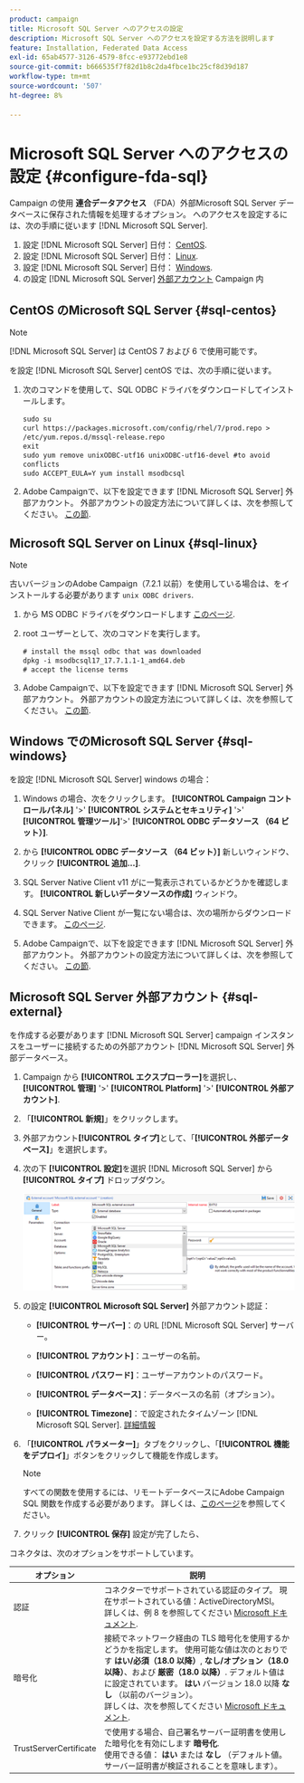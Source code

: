 ```yaml
---
product: campaign
title: Microsoft SQL Server へのアクセスの設定
description: Microsoft SQL Server へのアクセスを設定する方法を説明します
feature: Installation, Federated Data Access
exl-id: 65ab4577-3126-4579-8fcc-e93772ebd1e8
source-git-commit: b666535f7f82d1b8c2da4fbce1bc25cf8d39d187
workflow-type: tm+mt
source-wordcount: '507'
ht-degree: 8%

---
```


# Microsoft SQL Server へのアクセスの設定 {#configure-fda-sql}



Campaign の使用 **連合データアクセス** （FDA）外部Microsoft SQL Server データベースに保存された情報を処理するオプション。 へのアクセスを設定するには、次の手順に従います [!DNL Microsoft SQL Server].

1. 設定 [!DNL Microsoft SQL Server] 日付： [CentOS](#sql-centos).
1. 設定 [!DNL Microsoft SQL Server] 日付： [Linux](#sql-linux).
1. 設定 [!DNL Microsoft SQL Server] 日付： [Windows](#sql-windows).
1. の設定 [!DNL Microsoft SQL Server] [外部アカウント](#sql-external) Campaign 内

## CentOS のMicrosoft SQL Server {#sql-centos}

>[!NOTE]
>
> [!DNL Microsoft SQL Server] は CentOS 7 および 6 で使用可能です。

を設定 [!DNL Microsoft SQL Server] centOS では、次の手順に従います。

1. 次のコマンドを使用して、SQL ODBC ドライバをダウンロードしてインストールします。

   ```
   sudo su
   curl https://packages.microsoft.com/config/rhel/7/prod.repo > /etc/yum.repos.d/mssql-release.repo
   exit
   sudo yum remove unixODBC-utf16 unixODBC-utf16-devel #to avoid conflicts
   sudo ACCEPT_EULA=Y yum install msodbcsql
   ```

1. Adobe Campaignで、以下を設定できます [!DNL Microsoft SQL Server] 外部アカウント。 外部アカウントの設定方法について詳しくは、次を参照してください。 [この節](#sql-external).

## Microsoft SQL Server on Linux {#sql-linux}

>[!NOTE]
>
> 古いバージョンのAdobe Campaign（7.2.1 以前）を使用している場合は、をインストールする必要があります `unix ODBC drivers`.

1. から MS ODBC ドライバをダウンロードします [このページ](https://packages.microsoft.com/ubuntu/16.04/prod/pool/main/m/msodbcsql17/).

1. root ユーザーとして、次のコマンドを実行します。

   ```
   # install the mssql odbc that was downloaded
   dpkg -i msodbcsql17_17.7.1.1-1_amd64.deb
   # accept the license terms
   ```

1. Adobe Campaignで、以下を設定できます [!DNL Microsoft SQL Server] 外部アカウント。 外部アカウントの設定方法について詳しくは、次を参照してください。 [この節](#sql-external).

## Windows でのMicrosoft SQL Server {#sql-windows}

を設定 [!DNL Microsoft SQL Server] windows の場合：

1. Windows の場合、次をクリックします。 **[!UICONTROL Campaign コントロールパネル]** &#39;>&#39; **[!UICONTROL システムとセキュリティ]** &#39;>&#39; **[!UICONTROL 管理ツール]**&#39;>&#39; **[!UICONTROL ODBC データソース （64 ビット）]**.

1. から **[!UICONTROL ODBC データソース （64 ビット）]** 新しいウィンドウ、クリック **[!UICONTROL 追加…]**.

1. SQL Server Native Client v11 がに一覧表示されているかどうかを確認します。 **[!UICONTROL 新しいデータソースの作成]** ウィンドウ。

1. SQL Server Native Client が一覧にない場合は、次の場所からダウンロードできます。 [このページ](https://www.microsoft.com/en-my/download/details.aspx?id=36434).

1. Adobe Campaignで、以下を設定できます [!DNL Microsoft SQL Server] 外部アカウント。 外部アカウントの設定方法について詳しくは、次を参照してください。 [この節](#sql-external).

## Microsoft SQL Server 外部アカウント {#sql-external}

を作成する必要があります [!DNL Microsoft SQL Server] campaign インスタンスをユーザーに接続するための外部アカウント [!DNL Microsoft SQL Server] 外部データベース。

1. Campaign から **[!UICONTROL エクスプローラー]**&#x200B;を選択し、 **[!UICONTROL 管理]** &#39;>&#39; **[!UICONTROL Platform]** &#39;>&#39; **[!UICONTROL 外部アカウント]**.

1. 「**[!UICONTROL 新規]**」をクリックします。

1. 外部アカウント&#x200B;**[!UICONTROL タイプ]**&#x200B;として、「**[!UICONTROL 外部データベース]**」を選択します。

1. 次の下 **[!UICONTROL 設定]**&#x200B;を選択 [!DNL Microsoft SQL Server] から **[!UICONTROL タイプ]** ドロップダウン。

   ![](assets/sql.png)

1. の設定 **[!UICONTROL Microsoft SQL Server]** 外部アカウント認証：

   * **[!UICONTROL サーバー]**：の URL [!DNL Microsoft SQL Server] サーバー。

   * **[!UICONTROL アカウント]**：ユーザーの名前。

   * **[!UICONTROL パスワード]**：ユーザーアカウントのパスワード。

   * **[!UICONTROL データベース]**：データベースの名前（オプション）。

   * **[!UICONTROL Timezone]**：で設定されたタイムゾーン [!DNL Microsoft SQL Server]. [詳細情報](https://docs.microsoft.com/en-us/sql/t-sql/functions/current-timezone-transact-sql?view=sql-server-ver15)

1. 「**[!UICONTROL パラメーター]**」タブをクリックし、「**[!UICONTROL 機能をデプロイ]**」ボタンをクリックして機能を作成します。

   >[!NOTE]
   >
   >すべての関数を使用するには、リモートデータベースにAdobe Campaign SQL 関数を作成する必要があります。 詳しくは、[このページ](../../configuration/using/adding-additional-sql-functions.md)を参照してください。

1. クリック **[!UICONTROL 保存]** 設定が完了したら、

コネクタは、次のオプションをサポートしています。

| オプション | 説明 |
|---|---|
| 認証 | コネクターでサポートされている認証のタイプ。 現在サポートされている値：ActiveDirectoryMSI。 <br> 詳しくは、例 8 を参照してください [Microsoft ドキュメント](https://docs.microsoft.com/en-us/sql/connect/odbc/using-azure-active-directory?view=sql-server-ver15#example-connection-strings). |
| 暗号化 | 接続でネットワーク経由の TLS 暗号化を使用するかどうかを指定します。 使用可能な値は次のとおりです **はい/必須（18.0 以降）**, **なし/オプション（18.0 以降）**、および **厳密（18.0 以降）**. デフォルト値はに設定されています。 **はい** バージョン 18.0 以降 **なし** （以前のバージョン）。 <br>詳しくは、次を参照してください [Microsoft ドキュメント](https://docs.microsoft.com/en-us/sql/connect/odbc/dsn-connection-string-attribute?view=azure-sqldw-latest#encrypt). |
| TrustServerCertificate | で使用する場合、自己署名サーバー証明書を使用した暗号化を有効にします **暗号化**. <br>使用できる値： **はい** または **なし** （デフォルト値。サーバー証明書が検証されることを意味します）。 |
